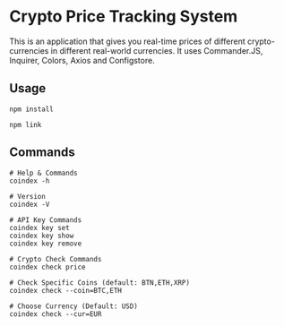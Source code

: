 
# Crypto Price Tracking System

This is an application that gives you real-time prices of different crypto-currencies in different real-world currencies.
It uses Commander.JS, Inquirer, Colors, Axios and Configstore.

## Usage

```
npm install

npm link
```

## Commands

```
# Help & Commands
coindex -h

# Version
coindex -V

# API Key Commands
coindex key set
coindex key show
coindex key remove

# Crypto Check Commands
coindex check price

# Check Specific Coins (default: BTN,ETH,XRP)
coindex check --coin=BTC,ETH

# Choose Currency (Default: USD)
coindex check --cur=EUR
```

